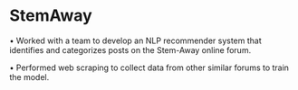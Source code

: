 # StemAway
•	Worked with a team to develop an NLP recommender system that identifies and categorizes posts on the Stem-Away online forum.

•	Performed web scraping to collect data from other similar forums to train the model.
